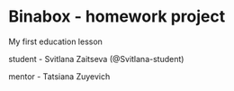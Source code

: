 # Binabox - homework project

My first education lesson

student - Svitlana Zaitseva (@Svitlana-student)

mentor - Tatsiana Zuyevich